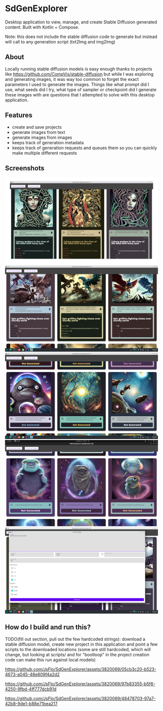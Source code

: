 # SdGenExplorer
Desktop application to view, manage, and create Stable Diffusion generated content. Built with Kotlin + Compose. 

Note: this does not include the stable diffusion code to generate but instead will call to any generation script (txt2Img and img2Img)

## About
Locally running stable diffusion models is easy enough thanks to projects like https://github.com/CompVis/stable-diffusion but while I was exploring and generating images, it was way too common to forget the exact parameters I used to generate the images. Things like what prompt did I use, what seeds did I try, what type of sampler or checkpoint did I generate these images with are questions that I attempted to solve with this desktop application.

## Features
* create and save projects
* generate images from text
* generate images from images
* keeps track of generation metadata
* keeps track of generation requests and queues them so you can quickly make multiple different requests

## Screenshots
![alt text](readmeimages/dynamic_list_ui.png)
![alt text](readmeimages/dynamic_list_2.png)
![alt text](readmeimages/dynamic_list_3.png)
![alt text](readmeimages/dynamic_list_4.png)
![alt text](readmeimages/generate_image_txt_2_img.png)

## How do I build and run this?

TODO(fill out section, pull out the few hardcoded strings): download a stable diffusion model, create new project in this application and point a few scripts to the downloaded locations (some are still hardcoded, which will change, but looking at scripts/ and for "bootloop" in the project creation code can make this run against local models)






https://github.com/JsFlo/SdGenExplorer/assets/3820069/05cb3c20-b523-4673-a045-48e809f4a2d2

https://github.com/JsFlo/SdGenExplorer/assets/3820069/97b83355-b5f6-4250-9fbd-4ff777dcb91d


https://github.com/JsFlo/SdGenExplorer/assets/3820069/48478703-97a7-42b8-9de1-b88e71bea217


